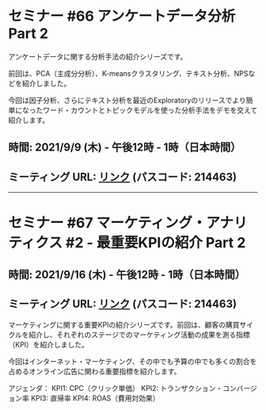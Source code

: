 # セミナー #66 アンケートデータ分析 Part 2

アンケートデータに関する分析手法の紹介シリーズです。

前回は、PCA（主成分分析）、K-meansクラスタリング、テキスト分析、NPSなどを紹介しました。

今回は因子分析、さらにテキスト分析を最近のExploratoryのリリースでより簡単になったワード・カウントとトピックモデルを使った分析手法をデモを交えて紹介します。

## 時間: 2021/9/9 (木) - 午後12時 - 1時（日本時間）

## ミーティング URL: [リンク](https://us02web.zoom.us/j/331585134?pwd=VGVyeXBRWjFMT2hESFdhSU45Z2d0dz09) (パスコード: 214463)

---

# セミナー #67 マーケティング・アナリティクス #2 - 最重要KPIの紹介 Part 2

## 時間: 2021/9/16 (木) - 午後12時 - 1時（日本時間）

## ミーティング URL: [リンク](https://us02web.zoom.us/j/331585134?pwd=VGVyeXBRWjFMT2hESFdhSU45Z2d0dz09) (パスコード: 214463)

マーケティングに関する重要KPIの紹介シリーズです。前回は、顧客の購買サイクルを紹介し、それぞれのステージでのマーケティング活動の成果を測る指標（KPI）を紹介しました。

今回はインターネット・マーケティング、その中でも予算の中でも多くの割合を占めるオンライン広告に関わる重要指標を紹介します。

アジェンダ：
KPI1: CPC（クリック単価）
KPI2: トランザクション・コンバージョン率
KPI3: 直帰率
KPI4: ROAS（費用対効果）
